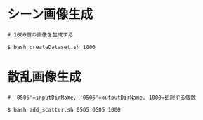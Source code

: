 # シーン画像生成
```
# 1000個の画像を生成する

$ bash createDataset.sh 1000
```

# 散乱画像生成
```
# '0505'=inputDirName, '0505'=outputDirName, 1000=処理する個数

$ bash add_scatter.sh 0505 0505 1000
```

